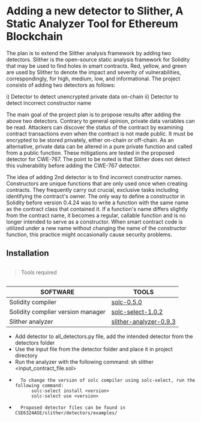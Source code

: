 # Adding a new detector to Slither, A Static Analyzer Tool for Ethereum Blockchain

The plan is to extend the Slither analysis framework by adding two detectors. Slither is the open-source static analysis framework for Solidity that may be used to find holes in smart contracts. Red, yellow, and green are used by Slither to denote the impact and severity of vulnerabilities, correspondingly, for high, medium, low, and informational. The project consists of adding two detectors as follows:

i) Detector to detect unencrypted private data on-chain ii)	Detector to detect incorrect constructor name 

The main goal of the project plan is to propose results after adding the above two detectors. Contrary to general opinion, private data variables can be read. Attackers can discover the status of the contract by examining contract transactions even when the contract is not made public. It must be encrypted to be stored privately, either on-chain or off-chain. As an alternative, private data can be altered in a pure private function and called from a public function. These mitigations are tested in the proposed detector for CWE-767. The point to be noted is that Slither does not detect this vulnerability before adding the CWE-767 detector. 

The idea of adding 2nd detector is to find incorrect constructor names. Constructors are unique functions that are only used once when creating contracts. They frequently carry out crucial, exclusive tasks including identifying the contract's owner. The only way to define a constructor in Solidity before version 0.4.24 was to write a function with the same name as the contract class that contained it. If a function's name differs slightly from the contract name, it becomes a regular, callable function and is no longer intended to serve as a constructor. When smart contract code is utilized under a new name without changing the name of the constructor function, this practice might occasionally cause security problems.

## Installation
## 
> Tools required

##
| SOFTWARE | TOOLS |
| -------- | ------ |
| Solidity compiler | [solc-0.5.0](https://docs.soliditylang.org/en/v0.8.17/installing-solidity.html) |
| Solidity complier version manager | [solc-select-1.0.2](https://github.com/crytic/solc-select) |
| Slither analyzer | [slither-analyzer-0.9.3](https://github.com/crytic/slither) |

- Add detector to all_detectors.py file, add the intended detector from the detectors folder
- Use the input file from the detector folder and place it in project directory
- Run the analyzer with the following command: 
    sh
    slither <input_contract_file.sol>
-       To change the version of solc compiler using solc-select, run the following command:
            solc-select install <version>
            solc-select use <version>
-       Proposed detector files can be found in CSE6324ASE/slither/detectors/examples/
    


    
